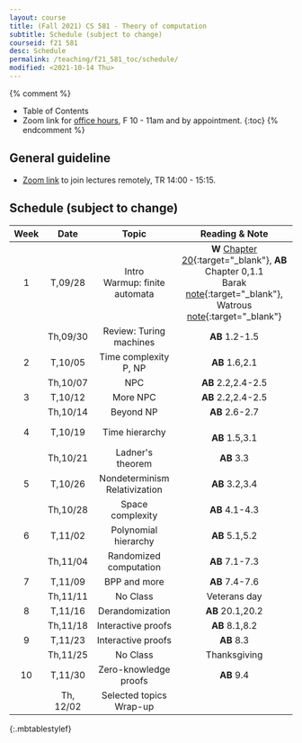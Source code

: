```yaml
---
layout: course
title: (Fall 2021) CS 581 - Theory of computation 
subtitle: Schedule (subject to change)
courseid: f21 581
desc: Schedule
permalink: /teaching/f21_581_toc/schedule/
modified: <2021-10-14 Thu>
---
```


{% comment %}
* Table of Contents
* Zoom link for [office hours](https://pdx.zoom.us/j/88237483669?pwd=LzEveUtKVG96ZXRuVVZTWDY2a0Judz09), F 10 - 11am and by appointment.
{:toc}
{% endcomment %}

## General guideline
* [Zoom link](https://pdx.zoom.us/j/84135643144?pwd=ZFNySkRBTTRFUkZ3ajBaUnZJc3RKZz09) to join lectures remotely, TR 14:00 - 15:15. 

## Schedule (subject to change)

| Week | Date  | Topic | Reading & Note |
|:-----:| :---------: |:----------:|:-----:|
|1| T,09/28  | Intro <br> Warmup: finite automata | **W** [Chapter 20](https://www.math.ias.edu/files/Book-online-Aug0619.pdf#page=1){:target="_blank"}, **AB** Chapter 0,1.1 <br> Barak [note](https://introtcs.org/public/lec_00_1_math_background.html){:target="_blank"}, Watrous [note](https://cs.uwaterloo.ca/~watrous/ToC-notes/ToC-notes.02.pdf){:target="_blank"} |
|| Th,09/30 | Review: Turing machines | **AB** 1.2-1.5| 
|2| T,10/05 | Time complexity <br> P, NP | **AB** 1.6,2.1|
|| Th,10/07 |  NPC   | **AB** 2.2,2.4-2.5|
|3| T,10/12 | More NPC   | **AB** 2.2,2.4-2.5|
| | Th,10/14 | Beyond NP | **AB** 2.6-2.7|
|4| T,10/19 | Time hierarchy | <br> **AB** 1.5,3.1 |
|| Th,10/21 | Ladner's theorem | **AB** 3.3 | 
|5| T,10/26 | Nondeterminism <br> Relativization | **AB** 3.2,3.4|
|| Th,10/28 | Space complexity | **AB** 4.1-4.3 |
|6| T,11/02 | Polynomial hierarchy | **AB** 5.1,5.2 |
|| Th,11/04 | Randomized computation | **AB** 7.1-7.3 |
|7 | T,11/09 | BPP and more | **AB** 7.4-7.6|
| | Th,11/11 | No Class | Veterans day |
|8 | T,11/16 | Derandomization | **AB** 20.1,20.2|
| | Th,11/18 | Interactive proofs |**AB** 8.1,8.2 |
|9 | T,11/23 | Interactive proofs | **AB** 8.3| 
|  | Th,11/25 |No Class | Thanksgiving |
|10| T,11/30| Zero-knowledge proofs | **AB** 9.4 |
|| Th, 12/02| Selected topics <br> Wrap-up | |
{:.mbtablestylef}


